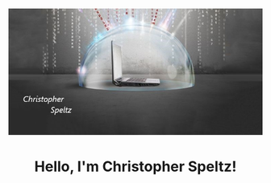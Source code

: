<h1 align="center"><img src="https://github.com/ChristopherSpeltz/christopherspeltz/blob/main/assets/bannerphoto.jpg"></h1>
<h1 align="center">Hello, I'm Christopher Speltz!</h1>
